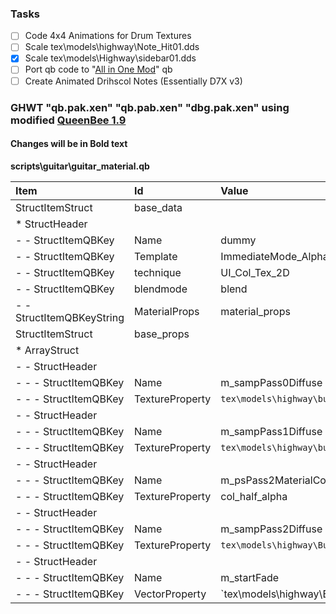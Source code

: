 ### Tasks
- [ ] Code 4x4 Animations for Drum Textures
- [ ] Scale tex\models\highway\Note_Hit01.dds
- [x] Scale tex\models\Highway\sidebar01.dds
- [ ] Port qb code to "[All in One Mod](http://www.fretsonfire.net/forums/viewtopic.php?f=28&t=58997)" qb
- [ ] Create Animated Drihscol Notes (Essentially D7X v3)

### GHWT "qb.pak.xen" "qb.pab.xen" "dbg.pak.xen" using modified [QueenBee 1.9](https://cdn.discordapp.com/attachments/233523599464464396/246402850136129547/ModifiedQueenBee1.9.zip)
#### Changes will be in Bold text

**scripts\guitar\guitar_material.qb**

Item                      | Id                  | Value         
:------------------------ | :------------------ | :----------- 
StructItemStruct          | base_data           |
* StructHeader            |                     |
- - StructItemQBKey       | Name                | dummy
- - StructItemQBKey       | Template            | ImmediateMode_AlphaFade_UI_3Pass
- - StructItemQBKey       | technique           | UI_Col_Tex_2D
- - StructItemQBKey       | blendmode           | blend
- - StructItemQBKeyString | MaterialProps       | material_props
StructItemStruct          | base_props          |
* ArrayStruct             |                     |
- - StructHeader          |                     |
- - - StructItemQBKey     | Name                | m_sampPass0Diffuse
- - - StructItemQBKey     | TextureProperty     | `tex\models\highway\button_grey_Base01.dds`
- - StructHeader          |                     |
- - - StructItemQBKey     | Name                | m_sampPass1Diffuse
- - - StructItemQBKey     | TextureProperty     | `tex\models\highway\button_grey_Collar01.dds`
- - StructHeader          |                     |
- - - StructItemQBKey     | Name                | m_psPass2MaterialColor
- - - StructItemQBKey     | TextureProperty     | col_half_alpha
- - StructHeader          |                     |
- - - StructItemQBKey     | Name                | m_sampPass2Diffuse
- - - StructItemQBKey     | TextureProperty     | `tex\models\highway\Button_Grey_Highlight_01.dds`
- - StructHeader          |                     |
- - - StructItemQBKey     | Name                | m_startFade
- - - StructItemQBKey     | VectorProperty     | `tex\models\highway\Button_Grey_Highlight_01.dds
